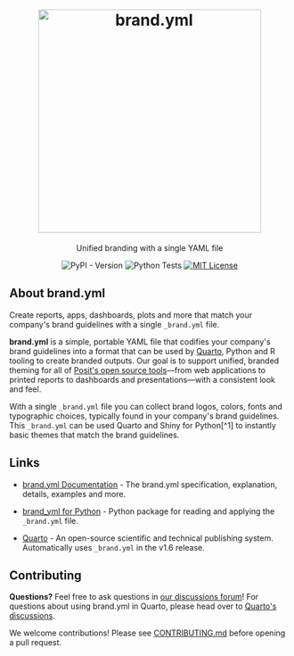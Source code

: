 <div align="center">
<h1><img src="https://github.com/posit-dev/brand-yml/raw/refs/heads/main/docs/logos/wide/brand-yml-wide-color.svg" width="400px" alt="brand.yml" /></h1>

Unified branding with a single YAML file
</div>

<p align="center">
<!-- badges start -->
<img alt="PyPI - Version" src="https://img.shields.io/pypi/v/brand_yml?logo=python&logoColor=white&color=orange">
<img src="https://github.com/posit-dev/brand-yml/actions/workflows/py-test.yml/badge.svg?branch=main" alt="Python Tests">
<a href="https://choosealicense.com/licenses/mit/"><img src="https://img.shields.io/badge/License-MIT-blue.svg" alt="MIT License"></a>
<!-- badges end -->
</p>


## About brand.yml

Create reports, apps, dashboards, plots and more that match your company's brand guidelines with a single `_brand.yml` file.

**brand.yml** is a simple, portable YAML file that codifies your company's brand guidelines into a format that can be used by [Quarto](https://quarto.org), Python and R tooling to create branded outputs.
Our goal is to support unified, branded theming for all of [Posit's open source tools](https://posit.co/products/open-source/)—from web applications to printed reports to dashboards and presentations—with a consistent look and feel.

With a single `_brand.yml` file you can collect brand logos, colors, fonts and typographic choices, typically found in your company's brand guidelines.
This `_brand.yml` can be used Quarto and Shiny for Python[^1] to instantly basic themes that match the brand guidelines.

## Links

- [brand.yml Documentation](https://github.com/posit-dev/brand-yml) - The brand.yml specification, explanation, details, examples and more.

- [brand_yml for Python](https://github.com/posit-dev/brand-yml/pkg/py) - Python package for reading and applying the `_brand.yml` file.

- [Quarto](https://quarto.org) - An open-source scientific and technical publishing system. Automatically uses `_brand.yml` in the v1.6 release.

## Contributing

**Questions?** Feel free to ask questions in [our discussions forum](https://github.com/posit-dev/brand-yml/discussions)! For questions about using brand.yml in Quarto, please head over to [Quarto's discussions](https://github.com/quarto-dev/quarto-cli/discussions).

We welcome contributions! Please see [CONTRIBUTING.md](CONTRIBUTING.md) before opening a pull request.
